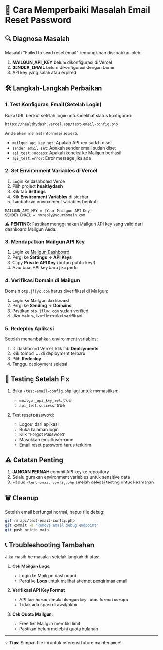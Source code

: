 # 📧 Cara Memperbaiki Masalah Email Reset Password

## 🔍 Diagnosa Masalah

Masalah "Failed to send reset email" kemungkinan disebabkan oleh:

1. **MAILGUN_API_KEY** belum dikonfigurasi di Vercel
2. **SENDER_EMAIL** belum dikonfigurasi dengan benar
3. API key yang salah atau expired

## 🛠️ Langkah-Langkah Perbaikan

### 1. **Test Konfigurasi Email** (Setelah Login)

Buka URL berikut setelah login untuk melihat status konfigurasi:

```
https://healthydash.vercel.app/test-email-config.php
```

Anda akan melihat informasi seperti:

- `mailgun_api_key_set`: Apakah API key sudah diset
- `sender_email_set`: Apakah sender email sudah diset
- `api_test.success`: Apakah koneksi ke Mailgun berhasil
- `api_test.error`: Error message jika ada

### 2. **Set Environment Variables di Vercel**

1. Login ke dashboard Vercel
2. Pilih project **healthydash**
3. Klik tab **Settings**
4. Klik **Environment Variables** di sidebar
5. Tambahkan environment variables berikut:

```
MAILGUN_API_KEY = [Your Mailgun API Key]
SENDER_EMAIL = noreply@yourdomain.com
```

⚠️ **PENTING**: Pastikan menggunakan Mailgun API key yang valid dari dashboard Mailgun Anda.

### 3. **Mendapatkan Mailgun API Key**

1. Login ke [Mailgun Dashboard](https://app.mailgun.com)
2. Pergi ke **Settings** → **API Keys**
3. Copy **Private API Key** (bukan public key!)
4. Atau buat API key baru jika perlu

### 4. **Verifikasi Domain di Mailgun**

Domain `otp.jflyc.com` harus diverifikasi di Mailgun:

1. Login ke Mailgun dashboard
2. Pergi ke **Sending** → **Domains**
3. Pastikan `otp.jflyc.com` sudah verified
4. Jika belum, ikuti instruksi verifikasi

### 5. **Redeploy Aplikasi**

Setelah menambahkan environment variables:

1. Di dashboard Vercel, klik tab **Deployments**
2. Klik tombol **...** di deployment terbaru
3. Pilih **Redeploy**
4. Tunggu deployment selesai

## 🧪 Testing Setelah Fix

1. Buka `/test-email-config.php` lagi untuk memastikan:

   - `mailgun_api_key_set`: true
   - `api_test.success`: true

2. Test reset password:
   - Logout dari aplikasi
   - Buka halaman login
   - Klik "Forgot Password"
   - Masukkan email/username
   - Email reset password harus terkirim

## ⚠️ Catatan Penting

1. **JANGAN PERNAH** commit API key ke repository
2. Selalu gunakan environment variables untuk sensitive data
3. Hapus `/test-email-config.php` setelah selesai testing untuk keamanan

## 🗑️ Cleanup

Setelah email berfungsi normal, hapus file debug:

```bash
git rm api/test-email-config.php
git commit -m "Remove email debug endpoint"
git push origin main
```

## 📞 Troubleshooting Tambahan

Jika masih bermasalah setelah langkah di atas:

1. **Cek Mailgun Logs**:

   - Login ke Mailgun dashboard
   - Pergi ke **Logs** untuk melihat attempt pengiriman email

2. **Verifikasi API Key Format**:

   - API key harus dimulai dengan `key-` atau format serupa
   - Tidak ada spasi di awal/akhir

3. **Cek Quota Mailgun**:
   - Free tier Mailgun memiliki limit
   - Pastikan belum melebihi quota bulanan

---

💡 **Tips**: Simpan file ini untuk referensi future maintenance!
